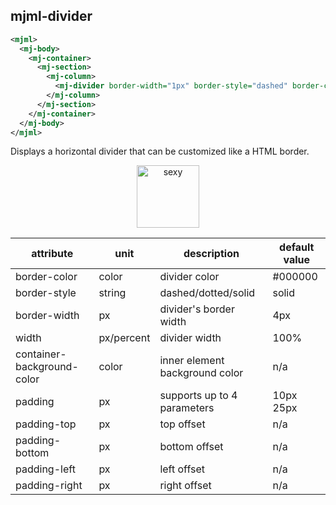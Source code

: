 ## mjml-divider

```xml
<mjml>
  <mj-body>
    <mj-container>
      <mj-section>
        <mj-column>
          <mj-divider border-width="1px" border-style="dashed" border-color="lightgrey" />
        </mj-column>
      </mj-section>
    </mj-container>
  </mj-body>
</mjml>
```

Displays a horizontal divider that can be customized like a HTML border.


<p align="center">
  <a href="/try-it-live/divider"><img width="100px" src="http://imgh.us/TRYITLIVE.svg" alt="sexy" /></a>
</p>

attribute                   | unit        | description                    | default value
----------------------------|-------------|--------------------------------|------------------------------
border-color                | color       | divider color                  | #000000
border-style                | string      | dashed/dotted/solid            | solid
border-width                | px          | divider's border width         | 4px
width                       | px/percent  | divider width                  | 100%
container-background-color  | color       | inner element background color | n/a
padding                     | px          | supports up to 4 parameters    | 10px 25px
padding-top                 | px          | top offset                     | n/a
padding-bottom              | px          | bottom offset                  | n/a
padding-left                | px          | left offset                    | n/a
padding-right               | px          | right offset                   | n/a
